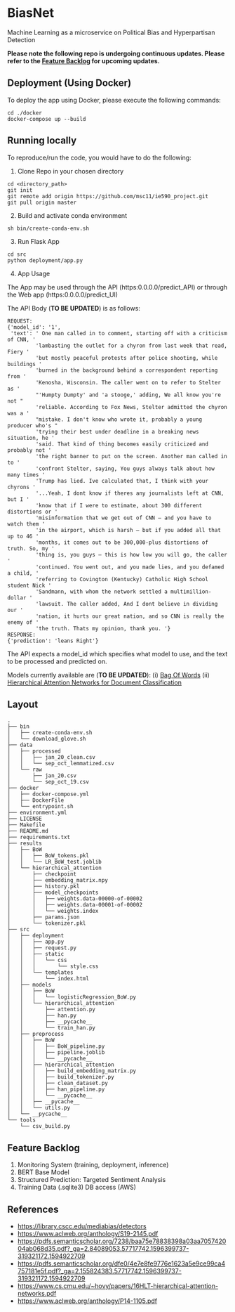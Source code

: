 # BiasNet
Machine Learning as a microservice on Political Bias and Hyperpartisan Detection

**Please note the following repo is undergoing continuous updates. Please refer to the [Feature Backlog](#Feature-Backlog) for upcoming updates.**

## Deployment (Using Docker)

To deploy the app using Docker, please execute the following commands:
```commandline
cd ./docker
docker-compose up --build
```

## Running locally

To reproduce/run the code, you would have to do the following:

1. Clone Repo in your chosen directory
```commandline
cd <directory_path>
git init
git remote add origin https://github.com/msc11/ie590_project.git
git pull origin master
```

2. Build and activate conda environment
```commandline
sh bin/create-conda-env.sh
```

3. Run Flask App
```commandline
cd src
python deployment/app.py
```

4. App Usage

The App may be used through the API (https:0.0.0.0/predict_API) or through the Web app (https:0.0.0.0/predict_UI)

The API Body (**TO BE UPDATED**) is as follows:

```commandline
REQUEST:
{'model_id': '1',
 'text': ' One man called in to comment, starting off with a criticism of CNN, '
         'lambasting the outlet for a chyron from last week that read, Fiery '
         'but mostly peaceful protests after police shooting, while buildings '
         'burned in the background behind a correspondent reporting from '
         'Kenosha, Wisconsin. The caller went on to refer to Stelter as '
         "'Humpty Dumpty' and 'a stooge,' adding, We all know you're not "
         'reliable. According to Fox News, Stelter admitted the chyron was a '
         "mistake. I don't know who wrote it, probably a young producer who's "
         'trying their best under deadline in a breaking news situation, he '
         'said. That kind of thing becomes easily criticized and probably not '
         'the right banner to put on the screen. Another man called in to '
         'confront Stelter, saying, You guys always talk about how many times '
         'Trump has lied. Ive calculated that, I think with your chyrons '
         '...Yeah, I dont know if theres any journalists left at CNN, but I '
         'know that if I were to estimate, about 300 different distortions or '
         'misinformation that we get out of CNN — and you have to watch them '
         'in the airport, which is harsh — but if you added all that up to 46 '
         'months, it comes out to be 300,000-plus distortions of truth. So, my '
         'thing is, you guys — this is how low you will go, the caller '
         'continued. You went out, and you made lies, and you defamed a child, '
         'referring to Covington (Kentucky) Catholic High School student Nick '
         'Sandmann, with whom the network settled a multimillion-dollar '
         'lawsuit. The caller added, And I dont believe in dividing our '
         'nation, it hurts our great nation, and so CNN is really the enemy of '
         'the truth. Thats my opinion, thank you. '}
RESPONSE:
{'prediction': 'leans Right'}
```
The API expects a model_id which specifies what model to use, and the text to be processed and predicted on.

Models currently available are (**TO BE UPDATED**): (i) [Bag Of Words](https://github.com/kmanchel/BiasNet/blob/master/src/models/BoW) (ii) [Hierarchical Attention Networks for Document Classification](https://github.com/kmanchel/BiasNet/blob/master/src/models/hierarchical_attention)


## Layout
```commandline
.
├── bin
│   ├── create-conda-env.sh
│   └── download_glove.sh
├── data
│   ├── processed
│   │   ├── jan_20_clean.csv
│   │   └── sep_oct_lemmatized.csv
│   └── raw
│       ├── jan_20.csv
│       └── sep_oct_19.csv
├── docker
│   ├── docker-compose.yml
│   ├── DockerFile
│   └── entrypoint.sh
├── environment.yml
├── LICENSE
├── Makefile
├── README.md
├── requirements.txt
├── results
│   ├── BoW
│   │   ├── BoW_tokens.pkl
│   │   └── LR_BoW_test.joblib
│   └── hierarchical_attention
│       ├── checkpoint
│       ├── embedding_matrix.npy
│       ├── history.pkl
│       ├── model_checkpoints
│       │   ├── weights.data-00000-of-00002
│       │   ├── weights.data-00001-of-00002
│       │   └── weights.index
│       ├── params.json
│       └── tokenizer.pkl
├── src
│   ├── deployment
│   │   ├── app.py
│   │   ├── request.py
│   │   ├── static
│   │   │   └── css
│   │   │       └── style.css
│   │   └── templates
│   │       └── index.html
│   ├── models
│   │   ├── BoW
│   │   │   └── logisticRegression_BoW.py
│   │   └── hierarchical_attention
│   │       ├── attention.py
│   │       ├── han.py
│   │       ├── __pycache__
│   │       └── train_han.py
│   ├── preprocess
│   │   ├── BoW
│   │   │   ├── BoW_pipeline.py
│   │   │   ├── pipeline.joblib
│   │   │   └── __pycache__
│   │   ├── hierarchical_attention
│   │   │   ├── build_embedding_matrix.py
│   │   │   ├── build_tokenizer.py
│   │   │   ├── clean_dataset.py
│   │   │   ├── han_pipeline.py
│   │   │   └── __pycache__
│   │   ├── __pycache__
│   │   └── utils.py
│   └── __pycache__
└── tools
    └── csv_build.py

```

## Feature Backlog

1. Monitoring System (training, deployment, inference)
2. BERT Base Model
3. Structured Prediction: Targeted Sentiment Analysis
4. Training Data (.sqlite3) DB access (AWS) 

## References

- https://library.cscc.edu/mediabias/detectors 
- https://www.aclweb.org/anthology/S19-2145.pdf 
- https://pdfs.semanticscholar.org/7238/baa75e78838398a03aa705742004ab068d35.pdf?_ga=2.84089053.57717742.1596399737-319321172.1594922709
- https://pdfs.semanticscholar.org/dfe0/4e7e8fe9776e1623a5e9ce99ca4757181e5f.pdf?_ga=2.155824383.57717742.1596399737-319321172.1594922709
- https://www.cs.cmu.edu/~hovy/papers/16HLT-hierarchical-attention-networks.pdf
- https://www.aclweb.org/anthology/P14-1105.pdf
